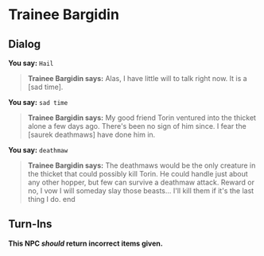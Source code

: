 # Trainee Bargidin


## Dialog

**You say:** `Hail`



>**Trainee Bargidin says:** Alas, I have little will to talk right now. It is a [sad time].

**You say:** `sad time`



>**Trainee Bargidin says:** My good friend Torin ventured into the thicket alone a few days ago. There's been no sign of him since. I fear the [saurek deathmaws] have done him in.

**You say:** `deathmaw`



>**Trainee Bargidin says:** The deathmaws would be the only creature in the thicket that could possibly kill Torin. He could handle just about any other hopper, but few can survive a deathmaw attack. Reward or no, I vow I will someday slay those beasts... I'll kill them if it's the last thing I do.
end



## Turn-Ins



**This NPC *should* return incorrect items given.**





